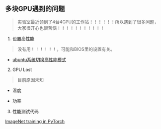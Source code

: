## 多块GPU遇到的问题

> 实验室最近领到了4台4GPU的工作站！！！！！！所以遇到了很多问题，大家很开心也很苦恼！！！！！！！！！！！

1. 设置高性能

> 没有用！！！！！！，可能和BIOS里的设置有关。

* [ubuntu系统切换高性能模式](https://blog.csdn.net/zhanghm1995/article/details/86484096)

2. GPU Lost

> 目前原因未知

* 温度

* 功率

3. 性能测试代码

[ImageNet training in PyTorch](https://github.com/pytorch/examples/tree/master/imagenet)




